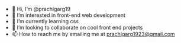 - 👋 Hi, I’m @prachigarg19
- 👀 I’m interested in front-end web development
- 🌱 I’m currently learning css
- 💞️ I’m looking to collaborate on cool front end projects
- 📫 How to reach me by emailing me at prachigarg1923@gmail.com

<!---
prachigarg19/prachigarg19 is a ✨ special ✨ repository because its `README.md` (this file) appears on your GitHub profile.
You can click the Preview link to take a look at your changes.
--->
